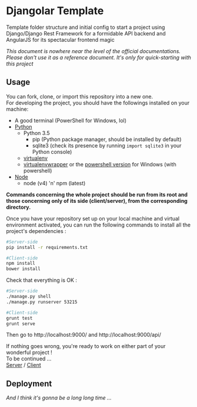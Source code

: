 # Djangolar Template
Template folder structure and initial config to start a project using
Django/Django Rest Framework for a formidable API backend and AngularJS for its
spectacular frontend magic

*This document is nowhere near the level of the official documentations. Please don't use it as a reference document. It's only for quick-starting with this project*

## Usage
You can fork, clone, or import this repository into a new one.  
For developing the project, you should have the followings installed on your machine:
- A good terminal (PowerShell for Windows, lol)
- [Python](https://www.python.org/)
  - Python 3.5
    - pip (Python package manager, should be installed by default)
    - sqlite3 (check its presence by running `import sqlite3` in your Python console)
  - [virtualenv](https://pypi.python.org/pypi/virtualenv)
  - [virtualenvwrapper](https://pypi.python.org/pypi/virtualenvwrapper)
  or the [powershell version](https://pypi.python.org/pypi/virtualenvwrapper-powershell)
  for Windows (with powershell)
- [Node](https://nodejs.org/en/)
  - node (v4) 'n' npm (latest)

**Commands concerning the whole project should be run from its root and those concerning only of its side (client/server), from the corresponding directory.**

Once you have your repository set up on your local machine and virtual environment activated, you can run the following commands to install all the project's dependencies :
```sh
#Server-side
pip install -r requirements.txt

#Client-side
npm install
bower install
```

Check that everything is OK :
```sh
#Server-side
./manage.py shell
./manage.py runserver 53215

#Client-side
grunt test
grunt serve
```
Then go to http://localhost:9000/ and http://localhost:9000/api/

If nothing goes wrong, you're ready to work on either part of your wonderful project !  
To be continued ...  
[Server](server/) / [Client](client/)

## Deployment
*And I think it's gonna be a long long time ...*
